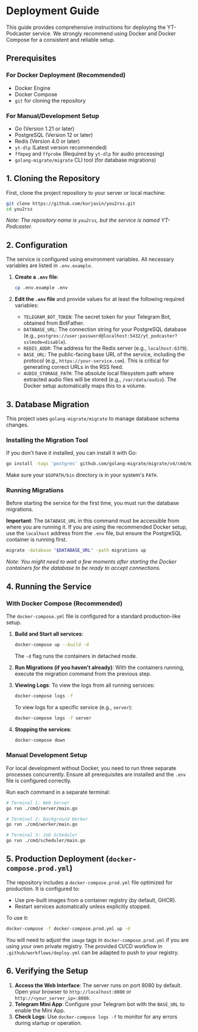 # Deployment Guide

This guide provides comprehensive instructions for deploying the YT-Podcaster service. We strongly recommend using Docker and Docker Compose for a consistent and reliable setup.

## Prerequisites

### For Docker Deployment (Recommended)
- Docker Engine
- Docker Compose
- `git` for cloning the repository

### For Manual/Development Setup
- Go (Version 1.21 or later)
- PostgreSQL (Version 12 or later)
- Redis (Version 4.0 or later)
- `yt-dlp` (Latest version recommended)
- `ffmpeg` and `ffprobe` (Required by `yt-dlp` for audio processing)
- `golang-migrate/migrate` CLI tool (for database migrations)

## 1. Cloning the Repository

First, clone the project repository to your server or local machine:

```bash
git clone https://github.com/korjavin/you2rss.git
cd you2rss
```
_Note: The repository name is `you2rss`, but the service is named YT-Podcaster._

## 2. Configuration

The service is configured using environment variables. All necessary variables are listed in `.env.example`.

1.  **Create a `.env` file**:
    ```bash
    cp .env.example .env
    ```

2.  **Edit the `.env` file** and provide values for at least the following required variables:

    -   `TELEGRAM_BOT_TOKEN`: The secret token for your Telegram Bot, obtained from BotFather.
    -   `DATABASE_URL`: The connection string for your PostgreSQL database (e.g., `postgres://user:password@localhost:5432/yt_podcaster?sslmode=disable`).
    -   `REDIS_ADDR`: The address for the Redis server (e.g., `localhost:6379`).
    -   `BASE_URL`: The public-facing base URL of the service, including the protocol (e.g., `https://your-service.com`). This is critical for generating correct URLs in the RSS feed.
    -   `AUDIO_STORAGE_PATH`: The absolute local filesystem path where extracted audio files will be stored (e.g., `/var/data/audio`). The Docker setup automatically maps this to a volume.

## 3. Database Migration

This project uses `golang-migrate/migrate` to manage database schema changes.

### Installing the Migration Tool

If you don't have it installed, you can install it with Go:
```bash
go install -tags 'postgres' github.com/golang-migrate/migrate/v4/cmd/migrate@latest
```
Make sure your `$GOPATH/bin` directory is in your system's `PATH`.

### Running Migrations

Before starting the service for the first time, you must run the database migrations.

**Important**: The `DATABASE_URL` in this command must be accessible from where you are running it. If you are using the recommended Docker setup, use the `localhost` address from the `.env` file, but ensure the PostgreSQL container is running first.

```bash
migrate -database "$DATABASE_URL" -path migrations up
```
*Note: You might need to wait a few moments after starting the Docker containers for the database to be ready to accept connections.*

## 4. Running the Service

### With Docker Compose (Recommended)

The `docker-compose.yml` file is configured for a standard production-like setup.

1.  **Build and Start all services**:
    ```bash
    docker-compose up --build -d
    ```
    The `-d` flag runs the containers in detached mode.

2.  **Run Migrations (if you haven't already)**:
    With the containers running, execute the migration command from the previous step.

3.  **Viewing Logs**:
    To view the logs from all running services:
    ```bash
    docker-compose logs -f
    ```
    To view logs for a specific service (e.g., `server`):
    ```bash
    docker-compose logs -f server
    ```

4.  **Stopping the services**:
    ```bash
    docker-compose down
    ```

### Manual Development Setup

For local development without Docker, you need to run three separate processes concurrently. Ensure all prerequisites are installed and the `.env` file is configured correctly.

Run each command in a separate terminal:

```bash
# Terminal 1: Web Server
go run ./cmd/server/main.go

# Terminal 2: Background Worker
go run ./cmd/worker/main.go

# Terminal 3: Job Scheduler
go run ./cmd/scheduler/main.go
```

## 5. Production Deployment (`docker-compose.prod.yml`)

The repository includes a `docker-compose.prod.yml` file optimized for production. It is configured to:
- Use pre-built images from a container registry (by default, GHCR).
- Restart services automatically unless explicitly stopped.

To use it:
```bash
docker-compose -f docker-compose.prod.yml up -d
```

You will need to adjust the `image` tags in `docker-compose.prod.yml` if you are using your own private registry. The provided CI/CD workflow in `.github/workflows/deploy.yml` can be adapted to push to your registry.

## 6. Verifying the Setup

1.  **Access the Web Interface**: The server runs on port 8080 by default. Open your browser to `http://localhost:8080` or `http://<your_server_ip>:8080`.
2.  **Telegram Mini App**: Configure your Telegram bot with the `BASE_URL` to enable the Mini App.
3.  **Check Logs**: Use `docker-compose logs -f` to monitor for any errors during startup or operation.
